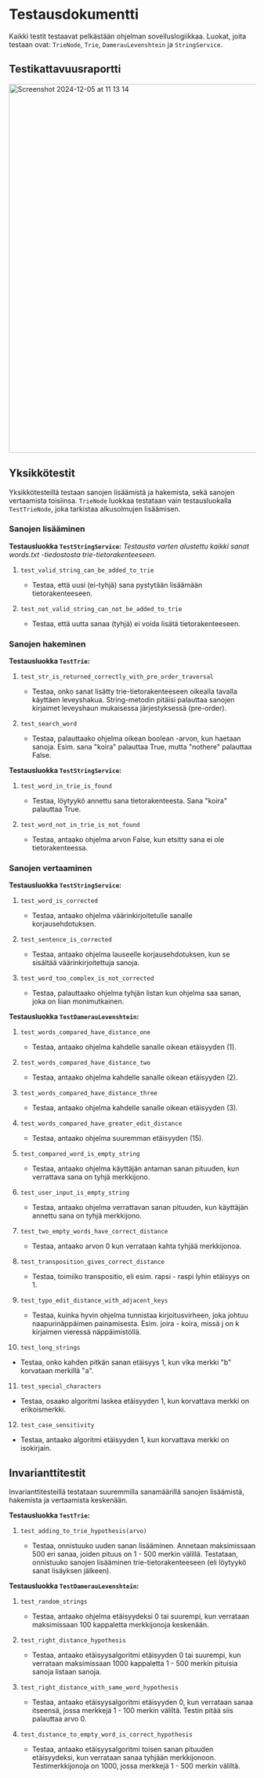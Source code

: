 # Testausdokumentti

Kaikki testit testaavat pelkästään ohjelman sovelluslogiikkaa. Luokat, joita testaan ovat: `TrieNode`, `Trie`, `DamerauLevenshtein` ja `StringService`.

## Testikattavuusraportti

<img width="752" alt="Screenshot 2024-12-05 at 11 13 14" src="https://github.com/user-attachments/assets/fd564248-01d7-451f-b905-2c985a064fe9">

## Yksikkötestit

Yksikkötesteillä testaan sanojen lisäämistä ja hakemista, sekä sanojen vertaamista toisiinsa. `TrieNode` luokkaa testataan vain testausluokalla `TestTrieNode`, joka tarkistaa alkusolmujen lisäämisen.

### Sanojen lisääminen

<b>Testausluokka `TestStringService`:</b>
<i>Testausta varten alustettu kaikki sanat words.txt -tiedostosta trie-tietorakenteeseen.</i>

1. `test_valid_string_can_be_added_to_trie`

   - Testaa, että uusi (ei-tyhjä) sana pystytään lisäämään tietorakenteeseen.

2. `test_not_valid_string_can_not_be_added_to_trie`

   - Testaa, että uutta sanaa (tyhjä) ei voida lisätä tietorakenteeseen.

### Sanojen hakeminen

<b>Testausluokka `TestTrie`:</b>

1. `test_str_is_returned_correctly_with_pre_order_traversal`

   - Testaa, onko sanat lisätty trie-tietorakenteeseen oikealla tavalla käyttäen leveyshakua. String-metodin pitäisi palauttaa sanojen kirjaimet leveyshaun mukaisessa järjestyksessä (pre-order).

2. `test_search_word`

   - Testaa, palauttaako ohjelma oikean boolean -arvon, kun haetaan sanoja. Esim. sana "koira" palauttaa True, mutta "nothere" palauttaa False.

<b>Testausluokka `TestStringService`:</b>

1. `test_word_in_trie_is_found`

   - Testaa, löytyykö annettu sana tietorakenteesta. Sana "koira" palauttaa True.

2. `test_word_not_in_trie_is_not_found`

   - Testaa, antaako ohjelma arvon False, kun etsitty sana ei ole tietorakenteessa.

### Sanojen vertaaminen

<b>Testausluokka `TestStringService`:</b>

1. `test_word_is_corrected`

   - Testaa, antaako ohjelma väärinkirjoitetulle sanalle korjausehdotuksen.

2. `test_sentence_is_corrected`

   - Testaa, antaako ohjelma lauseelle korjausehdotuksen, kun se sisältää väärinkirjoitettuja sanoja.

3. `test_word_too_complex_is_not_corrected`

   - Testaa, palauttaako ohjelma tyhjän listan kun ohjelma saa sanan, joka on liian monimutkainen.

<b>Testausluokka `TestDamerauLevenshtein`:</b>

1. `test_words_compared_have_distance_one`

   - Testaa, antaako ohjelma kahdelle sanalle oikean etäisyyden (1).

2. `test_words_compared_have_distance_two`

   - Testaa, antaako ohjelma kahdelle sanalle oikean etäisyyden (2).

3. `test_words_compared_have_distance_three`

   - Testaa, antaako ohjelma kahdelle sanalle oikean etäisyyden (3).

4. `test_words_compared_have_greater_edit_distance`

   - Testaa, antaako ohjelma suuremman etäisyyden (15).

5. `test_compared_word_is_empty_string`

   - Testaa, antaako ohjelma käyttäjän antaman sanan pituuden, kun verrattava sana on tyhjä merkkijono.

6. `test_user_input_is_empty_string`

   - Testaa, antaako ohjelma verrattavan sanan pituuden, kun käyttäjän annettu sana on tyhjä merkkijono.

7. `test_two_empty_words_have_correct_distance`

   - Testaa, antaako arvon 0 kun verrataan kahta tyhjää merkkijonoa.

8. `test_transposition_gives_correct_distance`

   - Testaa, toimiiko transpositio, eli esim. rapsi - raspi lyhin etäisyys on 1.

9. `test_typo_edit_distance_with_adjacent_keys`

   - Testaa, kuinka hyvin ohjelma tunnistaa kirjoitusvirheen, joka johtuu naapurinäppäimen painamisesta. Esim. joira - koira, missä j on k kirjaimen vieressä näppäimistöllä.

10. `test_long_strings`

- Testaa, onko kahden pitkän sanan etäisyys 1, kun vika merkki "b" korvataan merkillä "a".

11. `test_special_characters`

- Testaa, osaako algoritmi laskea etäisyyden 1, kun korvattava merkki on erikoismerkki.

12. `test_case_sensitivity`

- Testaa, antaako algoritmi etäisyyden 1, kun korvattava merkki on isokirjain.

## Invarianttitestit

Invarianttitesteillä testataan suuremmilla sanamäärillä sanojen lisäämistä, hakemista ja vertaamista keskenään.

<b>Testausluokka `TestTrie`:</b>

1. `test_adding_to_trie_hypothesis(arvo)`

   - Testaa, onnistuuko uuden sanan lisääminen. Annetaan maksimissaan 500 eri sanaa, joiden pituus on 1 - 500 merkin välillä. Testataan, onnistuuko sanojen lisääminen trie-tietorakenteeseen (eli löytyykö sanat lisäyksen jälkeen).

<b>Testausluokka `TestDamerauLevenshtein`:</b>

1. `test_random_strings`

   - Testaa, antaako ohjelma etäisyydeksi 0 tai suurempi, kun verrataan maksimissaan 100 kappaletta merkkijonoja keskenään.

2. `test_right_distance_hypothesis`

   - Testaa, antaako etäisyysalgoritmi etäisyyden 0 tai suurempi, kun verrataan maksimissaan 1000 kappaletta 1 - 500 merkin pituisia sanoja listaan sanoja.

3. `test_right_distance_with_same_word_hypothesis`

   - Testaa, antaako etäisyysalgoritmi etäisyyden 0, kun verrataan sanaa itseensä, jossa merkkejä 1 - 100 merkin väliltä. Testin pitää siis palauttaa arvo 0.

4. `test_distance_to_empty_word_is_correct_hypothesis`

   - Testaa, antaako etäisyysalgoritmi toisen sanan pituuden etäisyydeksi, kun verrataan sanaa tyhjään merkkijonoon. Testimerkkijonoja on 1000, jossa merkkejä 1 - 500 merkin väliltä.
